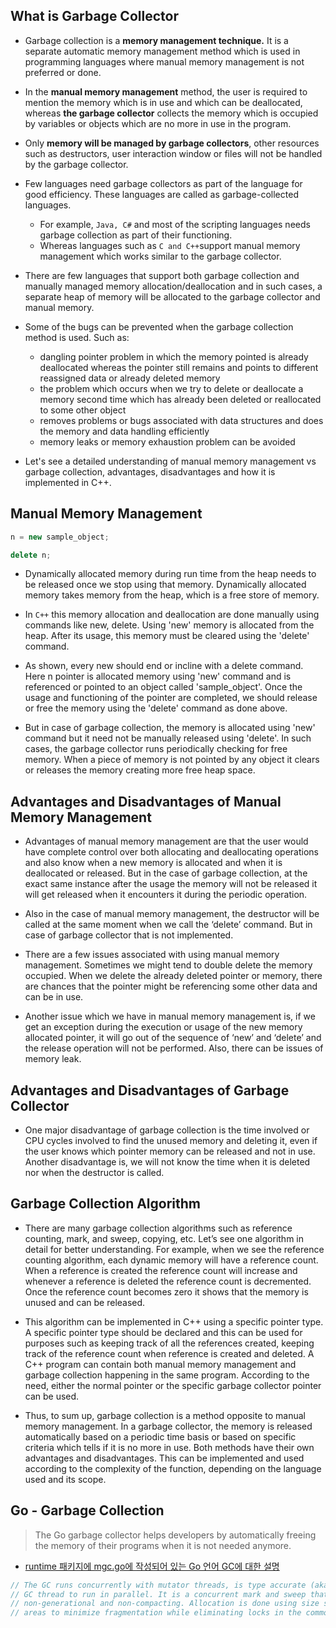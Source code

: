 ## What is Garbage Collector

- Garbage collection is a **memory management technique.** It is a separate automatic memory management method which is used in programming languages where manual memory management is not preferred or done.
- In the **manual memory management** method, the user is required to mention the memory which is in use and which can be deallocated, whereas **the garbage collector** collects the memory which is occupied by variables or objects which are no more in use in the program.
- Only **memory will be managed by garbage collectors**, other resources such as destructors, user interaction window or files will not be handled by the garbage collector.

- Few languages need garbage collectors as part of the language for good efficiency. These languages are called as garbage-collected languages.
    - For example, `Java, C#` and most of the scripting languages needs garbage collection as part of their functioning.
    - Whereas languages such as `C and C++`support manual memory management which works similar to the garbage collector.
- There are few languages that support both garbage collection and manually managed memory allocation/deallocation and in such cases, a separate heap of memory will be allocated to the garbage collector and manual memory.
- Some of the bugs can be prevented when the garbage collection method is used. Such as:
    - dangling pointer problem in which the memory pointed is already deallocated whereas the pointer still remains and points to different reassigned data or already deleted memory
    - the problem which occurs when we try to delete or deallocate a memory second time which has already been deleted or reallocated to some other object
    - removes problems or bugs associated with data structures and does the memory and data handling efficiently
    - memory leaks or memory exhaustion problem can be avoided

- Let's see a detailed understanding of manual memory management vs garbage collection, advantages, disadvantages and how it is implemented in C++.

## Manual Memory Management

```c++
n = new sample_object;

delete n;
```

- Dynamically allocated memory during run time from the heap needs to be released once we stop using that memory. Dynamically allocated memory takes memory from the heap, which is a free store of memory.
- In `C++` this memory allocation and deallocation are done manually using commands like new, delete. Using 'new' memory is allocated from the heap. After its usage, this memory must be cleared using the 'delete' command.

- As shown, every new should end or incline with a delete command. Here n pointer is allocated memory using 'new' command and is referenced or pointed to an object called 'sample_object'. Once the usage and functioning of the pointer are completed, we should release or free the memory using the 'delete' command as done above.
- But in case of garbage collection, the memory is allocated using 'new' command but it need not be manually released using 'delete'. In such cases, the garbage collector runs periodically checking for free memory. When a piece of memory is not pointed by any object it clears or releases the memory creating more free heap space.

## Advantages and Disadvantages of Manual Memory Management

- Advantages of manual memory management are that the user would have complete control over both allocating and deallocating operations and also know when a new memory is allocated and when it is deallocated or released. But in the case of garbage collection, at the exact same instance after the usage the memory will not be released it will get released when it encounters it during the periodic operation.

- Also in the case of manual memory management, the destructor will be called at the same moment when we call the ‘delete’ command. But in case of garbage collector that is not implemented.

- There are a few issues associated with using manual memory management. Sometimes we might tend to double delete the memory occupied. When we delete the already deleted pointer or memory, there are chances that the pointer might be referencing some other data and can be in use.

- Another issue which we have in manual memory management is, if we get an exception during the execution or usage of the new memory allocated pointer, it will go out of the sequence of ‘new’ and ‘delete’ and the release operation will not be performed. Also, there can be issues of memory leak.

## Advantages and Disadvantages of Garbage Collector

- One major disadvantage of garbage collection is the time involved or CPU cycles involved to find the unused memory and deleting it, even if the user knows which pointer memory can be released and not in use. Another disadvantage is, we will not know the time when it is deleted nor when the destructor is called.

## Garbage Collection Algorithm

- There are many garbage collection algorithms such as reference counting, mark, and sweep, copying, etc. Let’s see one algorithm in detail for better understanding. For example, when we see the reference counting algorithm, each dynamic memory will have a reference count. When a reference is created the reference count will increase and whenever a reference is deleted the reference count is decremented. Once the reference count becomes zero it shows that the memory is unused and can be released.

- This algorithm can be implemented in C++ using a specific pointer type. A specific pointer type should be declared and this can be used for purposes such as keeping track of all the references created, keeping track of the reference count when reference is created and deleted. A C++ program can contain both manual memory management and garbage collection happening in the same program. According to the need, either the normal pointer or the specific garbage collector pointer can be used.

- Thus, to sum up, garbage collection is a method opposite to manual memory management. In a garbage collector, the memory is released automatically based on a periodic time basis or based on specific criteria which tells if it is no more in use. Both methods have their own advantages and disadvantages. This can be implemented and used according to the complexity of the function, depending on the language used and its scope.

## Go - Garbage Collection

> The Go garbage collector helps developers by automatically freeing the memory of their programs when it is not needed anymore.

- [runtime 패키지에 mgc.go에 작성되어 있는 Go 언어 GC에 대한 설명](https://go.dev/src/runtime/mgc.go)

```go
// The GC runs concurrently with mutator threads, is type accurate (aka precise), allows multiple
// GC thread to run in parallel. It is a concurrent mark and sweep that uses a write barrier. It is
// non-generational and non-compacting. Allocation is done using size segregated per P allocation
// areas to minimize fragmentation while eliminating locks in the common case.
```